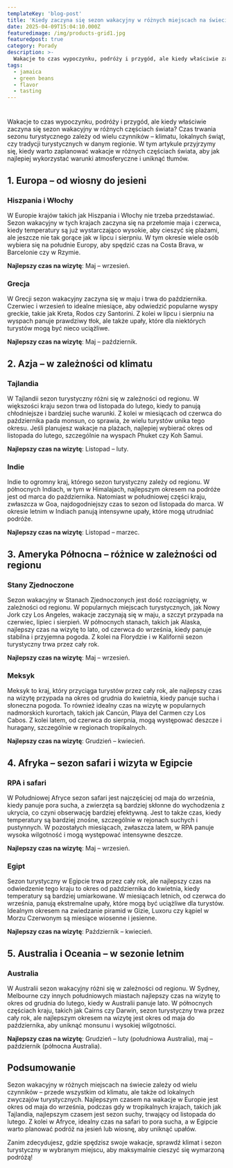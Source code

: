 ```yaml
---
templateKey: 'blog-post'
title: 'Kiedy zaczyna się sezon wakacyjny w różnych miejscach na świecie?'
date: 2025-04-09T15:04:10.000Z
featuredimage: /img/products-grid1.jpg
featuredpost: true
category: Porady
description: >-
  Wakacje to czas wypoczynku, podróży i przygód, ale kiedy właściwie zaczyna się sezon wakacyjny w różnych częściach świata? Czas trwania sezonu turystycznego zależy od wielu czynników – klimatu, lokalnych świąt, czy tradycji turystycznych w danym regionie.
tags:
  - jamaica
  - green beans
  - flavor
  - tasting
---
```

#

Wakacje to czas wypoczynku, podróży i przygód, ale kiedy właściwie zaczyna się sezon wakacyjny w różnych częściach świata? Czas trwania sezonu turystycznego zależy od wielu czynników – klimatu, lokalnych świąt, czy tradycji turystycznych w danym regionie. W tym artykule przyjrzymy się, kiedy warto zaplanować wakacje w różnych częściach świata, aby jak najlepiej wykorzystać warunki atmosferyczne i uniknąć tłumów.

## 1. Europa – od wiosny do jesieni

### Hiszpania i Włochy

W Europie krajów takich jak Hiszpania i Włochy nie trzeba przedstawiać. Sezon wakacyjny w tych krajach zaczyna się na przełomie maja i czerwca, kiedy temperatury są już wystarczająco wysokie, aby cieszyć się plażami, ale jeszcze nie tak gorące jak w lipcu i sierpniu. W tym okresie wiele osób wybiera się na południe Europy, aby spędzić czas na Costa Brava, w Barcelonie czy w Rzymie.

**Najlepszy czas na wizytę**: Maj – wrzesień.

### Grecja

W Grecji sezon wakacyjny zaczyna się w maju i trwa do października. Czerwiec i wrzesień to idealne miesiące, aby odwiedzić popularne wyspy greckie, takie jak Kreta, Rodos czy Santorini. Z kolei w lipcu i sierpniu na wyspach panuje prawdziwy tłok, ale także upały, które dla niektórych turystów mogą być nieco uciążliwe.

**Najlepszy czas na wizytę**: Maj – październik.

## 2. Azja – w zależności od klimatu

### Tajlandia

W Tajlandii sezon turystyczny różni się w zależności od regionu. W większości kraju sezon trwa od listopada do lutego, kiedy to panują chłodniejsze i bardziej suche warunki. Z kolei w miesiącach od czerwca do października pada monsun, co sprawia, że wielu turystów unika tego okresu. Jeśli planujesz wakacje na plażach, najlepiej wybierać okres od listopada do lutego, szczególnie na wyspach Phuket czy Koh Samui.

**Najlepszy czas na wizytę**: Listopad – luty.

### Indie

Indie to ogromny kraj, którego sezon turystyczny zależy od regionu. W północnych Indiach, w tym w Himalajach, najlepszym okresem na podróże jest od marca do października. Natomiast w południowej części kraju, zwłaszcza w Goa, najdogodniejszy czas to sezon od listopada do marca. W okresie letnim w Indiach panują intensywne upały, które mogą utrudniać podróże.

**Najlepszy czas na wizytę**: Listopad – marzec.

## 3. Ameryka Północna – różnice w zależności od regionu

### Stany Zjednoczone

Sezon wakacyjny w Stanach Zjednoczonych jest dość rozciągnięty, w zależności od regionu. W popularnych miejscach turystycznych, jak Nowy Jork czy Los Angeles, wakacje zaczynają się w maju, a szczyt przypada na czerwiec, lipiec i sierpień. W północnych stanach, takich jak Alaska, najlepszy czas na wizytę to lato, od czerwca do września, kiedy panuje stabilna i przyjemna pogoda. Z kolei na Florydzie i w Kalifornii sezon turystyczny trwa przez cały rok.

**Najlepszy czas na wizytę**: Maj – wrzesień.

### Meksyk

Meksyk to kraj, który przyciąga turystów przez cały rok, ale najlepszy czas na wizytę przypada na okres od grudnia do kwietnia, kiedy panuje sucha i słoneczna pogoda. To również idealny czas na wizytę w popularnych nadmorskich kurortach, takich jak Cancún, Playa del Carmen czy Los Cabos. Z kolei latem, od czerwca do sierpnia, mogą występować deszcze i huragany, szczególnie w regionach tropikalnych.

**Najlepszy czas na wizytę**: Grudzień – kwiecień.

## 4. Afryka – sezon safari i wizyta w Egipcie

### RPA i safari

W Południowej Afryce sezon safari jest najczęściej od maja do września, kiedy panuje pora sucha, a zwierzęta są bardziej skłonne do wychodzenia z ukrycia, co czyni obserwację bardziej efektywną. Jest to także czas, kiedy temperatury są bardziej znośne, szczególnie w rejonach suchych i pustynnych. W pozostałych miesiącach, zwłaszcza latem, w RPA panuje wysoka wilgotność i mogą występować intensywne deszcze.

**Najlepszy czas na wizytę**: Maj – wrzesień.

### Egipt

Sezon turystyczny w Egipcie trwa przez cały rok, ale najlepszy czas na odwiedzenie tego kraju to okres od października do kwietnia, kiedy temperatury są bardziej umiarkowane. W miesiącach letnich, od czerwca do września, panują ekstremalne upały, które mogą być uciążliwe dla turystów. Idealnym okresem na zwiedzanie piramid w Gizie, Luxoru czy kąpiel w Morzu Czerwonym są miesiące wiosenne i jesienne.

**Najlepszy czas na wizytę**: Październik – kwiecień.

## 5. Australia i Oceania – w sezonie letnim

### Australia

W Australii sezon wakacyjny różni się w zależności od regionu. W Sydney, Melbourne czy innych południowych miastach najlepszy czas na wizytę to okres od grudnia do lutego, kiedy w Australii panuje lato. W północnych częściach kraju, takich jak Cairns czy Darwin, sezon turystyczny trwa przez cały rok, ale najlepszym okresem na wizytę jest okres od maja do października, aby uniknąć monsunu i wysokiej wilgotności.

**Najlepszy czas na wizytę**: Grudzień – luty (południowa Australia), maj – październik (północna Australia).

## Podsumowanie

Sezon wakacyjny w różnych miejscach na świecie zależy od wielu czynników – przede wszystkim od klimatu, ale także od lokalnych zwyczajów turystycznych. Najlepszym czasem na wakacje w Europie jest okres od maja do września, podczas gdy w tropikalnych krajach, takich jak Tajlandia, najlepszym czasem jest sezon suchy, trwający od listopada do lutego. Z kolei w Afryce, idealny czas na safari to pora sucha, a w Egipcie warto planować podróż na jesień lub wiosnę, aby uniknąć upałów.

Zanim zdecydujesz, gdzie spędzisz swoje wakacje, sprawdź klimat i sezon turystyczny w wybranym miejscu, aby maksymalnie cieszyć się wymarzoną podróżą!
